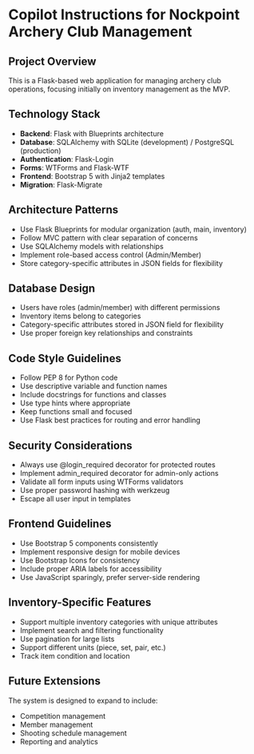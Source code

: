 # Copilot Instructions for Nockpoint Archery Club Management

<!-- Use this file to provide workspace-specific custom instructions to Copilot. For more details, visit https://code.visualstudio.com/docs/copilot/copilot-customization#_use-a-githubcopilotinstructionsmd-file -->

## Project Overview
This is a Flask-based web application for managing archery club operations, focusing initially on inventory management as the MVP.

## Technology Stack
- **Backend**: Flask with Blueprints architecture
- **Database**: SQLAlchemy with SQLite (development) / PostgreSQL (production)
- **Authentication**: Flask-Login
- **Forms**: WTForms and Flask-WTF
- **Frontend**: Bootstrap 5 with Jinja2 templates
- **Migration**: Flask-Migrate

## Architecture Patterns
- Use Flask Blueprints for modular organization (auth, main, inventory)
- Follow MVC pattern with clear separation of concerns
- Use SQLAlchemy models with relationships
- Implement role-based access control (Admin/Member)
- Store category-specific attributes in JSON fields for flexibility

## Database Design
- Users have roles (admin/member) with different permissions
- Inventory items belong to categories
- Category-specific attributes stored in JSON field for flexibility
- Use proper foreign key relationships and constraints

## Code Style Guidelines
- Follow PEP 8 for Python code
- Use descriptive variable and function names
- Include docstrings for functions and classes
- Use type hints where appropriate
- Keep functions small and focused
- Use Flask best practices for routing and error handling

## Security Considerations
- Always use @login_required decorator for protected routes
- Implement admin_required decorator for admin-only actions
- Validate all form inputs using WTForms validators
- Use proper password hashing with werkzeug
- Escape all user input in templates

## Frontend Guidelines
- Use Bootstrap 5 components consistently
- Implement responsive design for mobile devices
- Use Bootstrap Icons for consistency
- Include proper ARIA labels for accessibility
- Use JavaScript sparingly, prefer server-side rendering

## Inventory-Specific Features
- Support multiple inventory categories with unique attributes
- Implement search and filtering functionality
- Use pagination for large lists
- Support different units (piece, set, pair, etc.)
- Track item condition and location

## Future Extensions
The system is designed to expand to include:
- Competition management
- Member management  
- Shooting schedule management
- Reporting and analytics
